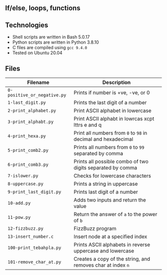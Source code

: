 ## If/else, loops, functions


## Technologies
* Shell scripts are written in Bash 5.0.17 
* Python scripts are written in Python 3.8.10
* C files are compiled using `gcc 9.4.0` 
* Tested on Ubuntu 20.04

## Files
| Filename | Description |
| -------- | ----------- |
| `0-positive_or_negative.py` | Prints if number is +ve, -ve, or 0 |
| `1-last_digit.py` | Prints the last digit of a number |
| `2-print_alphabet.py` | Print ASCII alphabet in lowercase |
| `3-print_alphabt.py` | Print ASCII alphabt in lowrcas xcpt lttrs e and q |
| `4-print_hexa.py` | Print all numbers from `0` to `98` in decimal and hexadecimal |
| `5-print_comb2.py` | Prints all numbers from `0` to `99` separated by comma |
| `6-print_comb3.py` | Prints all possible combo of two digits separated by comma |
| `7-islower.py` | Checks for lowercase characters |
| `8-uppercase.py` | Prints a string in uppercase |
| `9-print_last_digit.py` | Prints last digit of a number |
| `10-add.py` | Adds two inputs and return the value |
| `11-pow.py` | Return the answer of `a` to the power of `b` |
| `12-fizzbuzz.py` | FizzBuzz program |
| `13-insert_number.c` | Insert node at a specified index |
| `100-print_tebahpla.py` | Prints ASCII alphabets in reverse uppercase and lowercase |
| `101-remove_char_at.py` | Creates a copy of the string, and removes char at index `n` |
